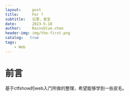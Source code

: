 ```yaml
---
layout:     post
title:      For ?
subtitle:   记录，发生
date:       2023-5-18
author:     Rainsblue.chan
header-img: img/the-first.png
catalog:   true
tags:
    - Web
---
```

# 前言
基于ctfshow的web入门所做的整理，希望能够学到一些皮毛。
